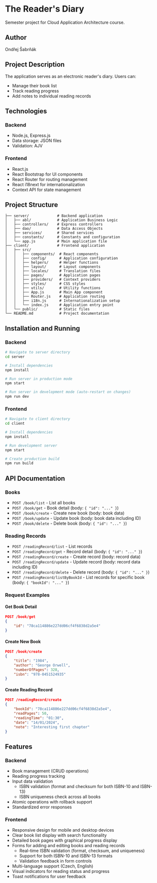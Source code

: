 # The Reader's Diary

Semester project for Cloud Application Architecture course.

## Author

Ondřej Šabrňák

## Project Description

The application serves as an electronic reader's diary. Users can:

- Manage their book list
- Track reading progress
- Add notes to individual reading records

## Technologies

### Backend

- Node.js, Express.js
- Data storage: JSON files
- Validation: AJV

### Frontend

- React.js
- React Bootstrap for UI components
- React Router for routing management
- React i18next for internationalization
- Context API for state management

## Project Structure

```
├── server/             # Backend application
│   ├── abl/            # Application Business Logic
│   ├── controllers/    # Express controllers
│   ├── dao/            # Data Access Objects
│   ├── services/       # Shared services
│   ├── constants/      # Constants and configuration
│   └── app.js          # Main application file
├── client/             # Frontend application
│   ├── src/
│   │   ├── components/  # React components
│   │   ├── config/      # Application configuration
│   │   ├── helpers/     # Helper functions
│   │   ├── layout/      # Layout components
│   │   ├── locales/     # Translation files
│   │   ├── pages/       # Application pages
│   │   ├── providers/   # Context providers
│   │   ├── styles/      # CSS styles
│   │   ├── utils/       # Utility functions
│   │   ├── App.js       # Main App component
│   │   ├── Router.js    # Application routing
│   │   ├── i18n.js      # Internationalization setup
│   │   └── index.js     # Application entry point
│   └── public/          # Static files
└── README.md            # Project documentation
```

## Installation and Running

### Backend

```bash
# Navigate to server directory
cd server

# Install dependencies
npm install

# Run server in production mode
npm start

# Run server in development mode (auto-restart on changes)
npm run dev
```

### Frontend

```bash
# Navigate to client directory
cd client

# Install dependencies
npm install

# Run development server
npm start

# Create production build
npm run build
```

## API Documentation

### Books

- `POST /book/list` - List all books
- `POST /book/get` - Book detail (body: `{ "id": "..." }`)
- `POST /book/create` - Create new book (body: book data)
- `POST /book/update` - Update book (body: book data including ID)
- `POST /book/delete` - Delete book (body: `{ "id": "..." }`)

### Reading Records

- `POST /readingRecord/list` - List records
- `POST /readingRecord/get` - Record detail (body: `{ "id": "..." }`)
- `POST /readingRecord/create` - Create record (body: record data)
- `POST /readingRecord/update` - Update record (body: record data including ID)
- `POST /readingRecord/delete` - Delete record (body: `{ "id": "..." }`)
- `POST /readingRecord/listByBookId` - List records for specific book (body: `{ "bookId": "..." }`)

### Request Examples

#### Get Book Detail

```json
POST /book/get
{
    "id": "78ca114886e227dd06cf4f6838d2a5e4"
}
```

#### Create New Book

```json
POST /book/create
{
    "title": "1984",
    "author": "George Orwell",
    "numberOfPages": 328,
    "isbn": "978-0451524935"
}
```

#### Create Reading Record

```json
POST /readingRecord/create
{
    "bookId": "78ca114886e227dd06cf4f6838d2a5e4",
    "readPages": 50,
    "readingTime": "01:30",
    "date": "14/01/2024",
    "note": "Interesting first chapter"
}
```

## Features

### Backend

- Book management (CRUD operations)
- Reading progress tracking
- Input data validation
  - ISBN validation (format and checksum for both ISBN-10 and ISBN-13)
  - ISBN uniqueness check across all books
- Atomic operations with rollback support
- Standardized error responses

### Frontend

- Responsive design for mobile and desktop devices
- Clear book list display with search functionality
- Detailed book pages with graphical progress display
- Forms for adding and editing books and reading records
  - Real-time ISBN validation (format, checksum, and uniqueness)
  - Support for both ISBN-10 and ISBN-13 formats
  - Validation feedback in form controls
- Multi-language support (Czech, English)
- Visual indicators for reading status and progress
- Toast notifications for user feedback
